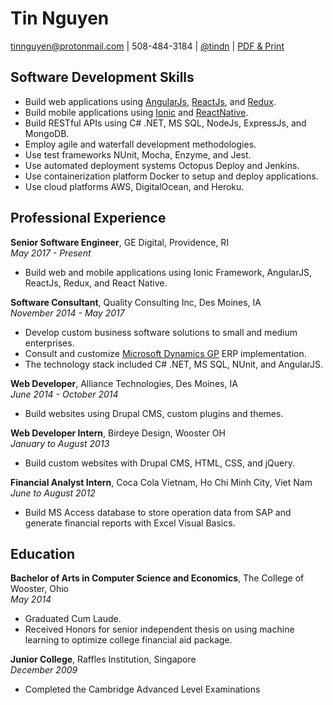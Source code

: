 # Tin Nguyen

tinnguyen@protonmail.com | 508-484-3184 | [@tindn](https://twitter.com/tindn) | [PDF & Print](https://gitprint.com/tindn/resume/blob/master/print.md)

## Software Development Skills

* Build web applications using [AngularJs](https://angular.io/), [ReactJs](https://reactjs.org/), and [Redux](https://redux.js.org/).
* Build mobile applications using [Ionic](http://ionicframework.com/) and [ReactNative](http://facebook.github.io/react-native/).
* Build RESTful APIs using C# .NET, MS SQL, NodeJs, ExpressJs, and MongoDB.
* Employ agile and waterfall development methodologies.
* Use test frameworks NUnit, Mocha, Enzyme, and Jest.
* Use automated deployment systems Octopus Deploy and Jenkins.
* Use containerization platform Docker to setup and deploy applications.
* Use cloud platforms AWS, DigitalOcean, and Heroku.

## Professional Experience

**Senior Software Engineer**, GE Digital, Providence, RI  
*May 2017 - Present*

* Build web and mobile applications using Ionic Framework, AngularJS, ReactJs, Redux, and React Native.

**Software Consultant**, Quality Consulting Inc, Des Moines, IA  
*November 2014 - May 2017*

* Develop custom business software solutions to small and medium enterprises.
* Consult and customize [Microsoft Dynamics GP](https://www.microsoft.com/en-us/dynamics365/gp-overview) ERP implementation.
* The technology stack included C# .NET, MS SQL, NUnit, and AngularJS.

**Web Developer**, Alliance Technologies, Des Moines, IA  
*June 2014 - October 2014*

* Build websites using Drupal CMS, custom plugins and themes.

**Web Developer Intern**, Birdeye Design, Wooster OH  
*January to August 2013*

* Build custom websites with Drupal CMS, HTML, CSS, and jQuery.

**Financial Analyst Intern**, Coca Cola Vietnam, Ho Chi Minh City, Viet Nam  
*June to August 2012*

* Build MS Access database to store operation data from SAP and generate financial reports with Excel Visual Basics.

## Education

**Bachelor of Arts in Computer Science and Economics**, The College of Wooster, Ohio  
*May 2014*

* Graduated Cum Laude.
* Received Honors for senior independent thesis on using machine learning to optimize college financial aid package.

**Junior College**, Raffles Institution, Singapore  
*December 2009*

* Completed the Cambridge Advanced Level Examinations